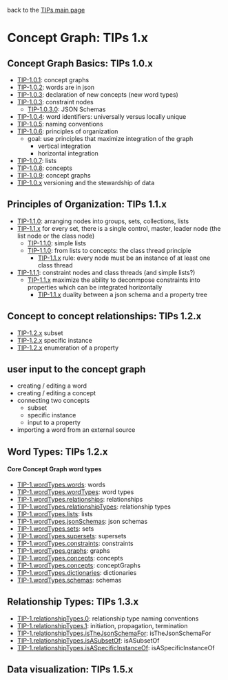 back to the [TIPs main page](..)

Concept Graph: TIPs 1.x
=====

## Concept Graph Basics: TIPs 1.0.x
- [TIP-1.0.1](basics/conceptGraphs.md): concept graphs
- [TIP-1.0.2](basics/words.md): words are in json
- [TIP-1.0.3](basics/declarations.md): declaration of new concepts (new word types)
- [TIP-1.0.3](): constraint nodes
  - [TIP-1.0.3.0](): JSON Schemas
- [TIP-1.0.4](): word identifiers: universally versus locally unique
- [TIP-1.0.5](): naming conventions
- [TIP-1.0.6](basics/principlesOfOrganization.md): principles of organization
  - goal: use principles that maximize integration of the graph
    - vertical integration
    - horizontal integration
- [TIP-1.0.7](): lists
- [TIP-1.0.8](): concepts
- [TIP-1.0.9](): concept graphs
- [TIP-1.0.x](basics/versioning.md) versioning and the stewardship of data

## Principles of Organization: TIPs 1.1.x
- [TIP-1.1.0](principlesOfOrganization/setsOfNodes.md): arranging nodes into groups, sets, collections, lists
- [TIP-1.1.x]() for every set, there is a single control, master, leader node (the list node or the class node)
  - [TIP-1.1.0](principlesOfOrganization/simpleLists.md): simple lists
  - [TIP-1.1.0](principlesOfOrganization/classThreadPrinciple.md): from lists to concepts: the class thread principle
    - [TIP-1.1.x]() rule: every node must be an instance of at least one class thread
- [TIP-1.1.1](principlesOfOrganization/constraints.md): constraint nodes and class threads (and simple lists?)
  - [TIP-1.1.x](principlesOfOrganization/principleOfDecomposition.md) maximize the ability to deconmpose constraints into properties which can be integrated horizontally
    - [TIP-1.1.x](principlesOfOrganization/jsonSchemaDecomposition.md) duality between a json schema and a property tree

## Concept to concept relationships: TIPs 1.2.x
- [TIP-1.2.x]() subset
- [TIP-1.2.x]() specific instance
- [TIP-1.2.x]() enumeration of a property

## user input to the concept graph
- creating / editing a word
- creating / editing a concept
- connecting two concepts
  - subset
  - specific instance
  - input to a property
- importing a word from an external source

## Word Types: TIPs 1.2.x
#### Core Concept Graph word types
- [TIP-1.wordTypes.words](): words
- [TIP-1.wordTypes.wordTypes](): word types
- [TIP-1.wordTypes.relationships](): relationships
- [TIP-1.wordTypes.relationshipTypes](): relationship types
- [TIP-1.wordTypes.lists](): lists
- [TIP-1.wordTypes.jsonSchemas](https://github.com/wds4/tapestry-protocol/tree/main/wordTypes/jsonSchema): json schemas
- [TIP-1.wordTypes.sets](https://github.com/wds4/tapestry-protocol/tree/main/wordTypes/set): sets
- [TIP-1.wordTypes.supersets](): supersets
- [TIP-1.wordTypes.constraints](): constraints
- [TIP-1.wordTypes.graphs](): graphs
- [TIP-1.wordTypes.concepts](): concepts
- [TIP-1.wordTypes.concepts](): conceptGraphs
- [TIP-1.wordTypes.dictionaries](): dictionaries
- [TIP-1.wordTypes.schemas](): schemas

## Relationship Types: TIPs 1.3.x
- [TIP-1.relationshipTypes.0](): relationship type naming conventions
- [TIP-1.relationshipTypes.1](): initiation, propagation, termination
- [TIP-1.relationshipTypes.isTheJsonSchemaFor](): isTheJsonSchemaFor
- [TIP-1.relationshipTypes.isASubsetOf](): isASubsetOf
- [TIP-1.relationshipTypes.isASpecificInstanceOf](): isASpecificInstanceOf
  
## Data visualization: TIPs 1.5.x
